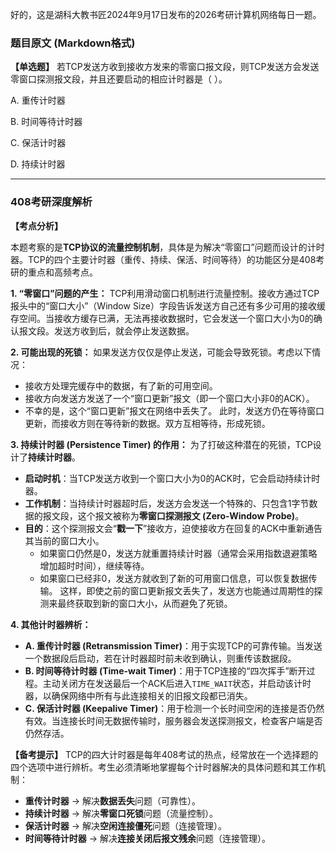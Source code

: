 好的，这是湖科大教书匠2024年9月17日发布的2026考研计算机网络每日一题。

### 题目原文 (Markdown格式)

**【单选题】** 若TCP发送方收到接收方发来的零窗口报文段，则TCP发送方会发送零窗口探测报文段，并且还要启动的相应计时器是（ ）。

A. 重传计时器 

B. 时间等待计时器 

C. 保活计时器 

D. 持续计时器

------

### 408考研深度解析

**【考点分析】**

本题考察的是**TCP协议的流量控制机制**，具体是为解决“零窗口”问题而设计的计时器。TCP的四个主要计时器（重传、持续、保活、时间等待）的功能区分是408考研的重点和高频考点。

**1. “零窗口”问题的产生：** TCP利用滑动窗口机制进行流量控制。接收方通过TCP报头中的“窗口大小”（Window Size）字段告诉发送方自己还有多少可用的接收缓存空间。当接收方缓存已满，无法再接收数据时，它会发送一个窗口大小为0的确认报文段。发送方收到后，就会停止发送数据。

**2. 可能出现的死锁：** 如果发送方仅仅是停止发送，可能会导致死锁。考虑以下情况：

- 接收方处理完缓存中的数据，有了新的可用空间。
- 接收方向发送方发送了一个“窗口更新”报文（即一个窗口大小非0的ACK）。
- 不幸的是，这个“窗口更新”报文在网络中丢失了。 此时，发送方仍在等待窗口更新，而接收方则在等待新的数据。双方互相等待，形成死锁。

**3. 持续计时器 (Persistence Timer) 的作用：** 为了打破这种潜在的死锁，TCP设计了**持续计时器**。

- **启动时机**：当TCP发送方收到一个窗口大小为0的ACK时，它会启动持续计时器。
- **工作机制**：当持续计时器超时后，发送方会发送一个特殊的、只包含1字节数据的报文段，这个报文被称为**零窗口探测报文 (Zero-Window Probe)**。
- **目的**：这个探测报文会“**戳一下**”接收方，迫使接收方在回复的ACK中重新通告其当前的窗口大小。
  - 如果窗口仍然是0，发送方就重置持续计时器（通常会采用指数退避策略增加超时时间），继续等待。
  - 如果窗口已经非0，发送方就收到了新的可用窗口信息，可以恢复数据传输。 这样，即使之前的窗口更新报文丢失了，发送方也能通过周期性的探测来最终获取到新的窗口大小，从而避免了死锁。

**4. 其他计时器辨析：**

- **A. 重传计时器 (Retransmission Timer)**：用于实现TCP的可靠传输。当发送一个数据段后启动，若在计时器超时前未收到确认，则重传该数据段。
- **B. 时间等待计时器 (Time-wait Timer)**：用于TCP连接的“四次挥手”断开过程。主动关闭方在发送最后一个ACK后进入`TIME_WAIT`状态，并启动该计时器，以确保网络中所有与此连接相关的旧报文段都已消失。
- **C. 保活计时器 (Keepalive Timer)**：用于检测一个长时间空闲的连接是否仍然有效。当连接长时间无数据传输时，服务器会发送探测报文，检查客户端是否仍然存活。

**【备考提示】** TCP的四大计时器是每年408考试的热点，经常放在一个选择题的四个选项中进行辨析。考生必须清晰地掌握每个计时器解决的具体问题和其工作机制：

- **重传计时器** → 解决**数据丢失**问题（可靠性）。
- **持续计时器** → 解决**零窗口死锁**问题（流量控制）。
- **保活计时器** → 解决**空闲连接僵死**问题（连接管理）。
- **时间等待计时器** → 解决**连接关闭后报文残余**问题（连接管理）。